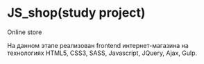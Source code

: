 # JS_shop(study project)
Online store

На данном этапе реализован frontend интернет-магазина на технологиях HTML5, CSS3, SASS, Javascript, JQuery, Ajax, Gulp.
